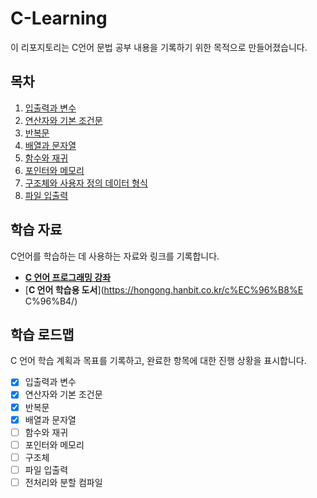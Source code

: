 # C-Learning

이 리포지토리는 C언어 문법 공부 내용을 기록하기 위한 목적으로 만들어졌습니다.

## 목차

1. [입출력과 변수](#입출력과-변수)
2. [연산자와 기본 조건문](#연산자와-기본-조건문)
3. [반복문](#반복문)
4. [배열과 문자열](#배열과-문자열)
5. [함수와 재귀](#함수와-재귀)
6. [포인터와 메모리](#포인터와-메모리)
7. [구조체와 사용자 정의 데이터 형식](#구조체와-사용자-정의-데이터-형식)
8. [파일 입출력](#파일-입출력)

## 학습 자료

C언어를 학습하는 데 사용하는 자료와 링크를 기록합니다.

- [**C 언어 프로그래밍  강좌**](https://modoocode.com/231)
- [**C 언어 학습용 도서**](https://hongong.hanbit.co.kr/c%EC%96%B8%E	C%96%B4/)

## 학습 로드맵

C 언어 학습 계획과 목표를 기록하고, 완료한 항목에 대한 진행 상황을 표시합니다.

- [x] 입출력과 변수
- [x] 연산자와 기본 조건문
- [x] 반복문
- [X] 배열과 문자열
- [ ] 함수와 재귀
- [ ] 포인터와 메모리
- [ ] 구조체
- [ ] 파일 입출력
- [ ] 전처리와 분할 컴파일
